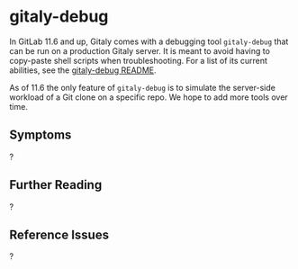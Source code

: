 # gitaly-debug

In GitLab 11.6 and up, Gitaly comes with a debugging tool `gitaly-debug`
that can be run on a production Gitaly server. It is meant to avoid
having to copy-paste shell scripts when troubleshooting. For a list of
its current abilities, see the [gitaly-debug
README](https://gitlab.com/gitlab-org/gitaly/blob/master/cmd/gitaly-debug/README.md).

As of 11.6 the only feature of `gitaly-debug` is to simulate the
server-side workload of a Git clone on a specific repo. We hope to add
more tools over time.

## Symptoms

?

## Further Reading

?

## Reference Issues

?
